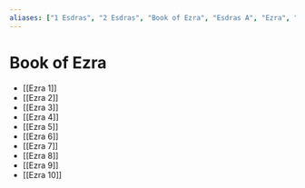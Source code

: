 ```yaml
---
aliases: ["1 Esdras", "2 Esdras", "Book of Ezra", "Esdras A", "Ezra", "First Book of Esdras", "First Esdras", "Liber Esdrae Primus", "עזרא", "Ἔσδρας Βʹ"]
---
```



# Book of Ezra
- [[Ezra 1]]
- [[Ezra 2]]
- [[Ezra 3]]
- [[Ezra 4]]
- [[Ezra 5]]
- [[Ezra 6]]
- [[Ezra 7]]
- [[Ezra 8]]
- [[Ezra 9]]
- [[Ezra 10]]

